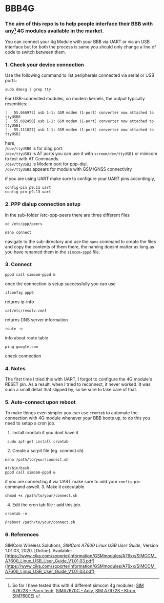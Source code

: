 # BBB4G

### The aim of this repo is to help people interface their BBB with any[^1] 4G modules available in the market. 
You can connect your 4g Module with your BBB via UART or via an USB interface but for both the process is same you should only change a line of code to switch between them.  
### 1. Check your device connection 
Use the following command to list peripherals connected via serial or USB ports:
```console
sudo dmesg | grep tty
```
For USB-connected modules, on modern kernels, the output typically resembles: 
```
[   55.066972] usb 1-1: GSM modem (1-port) converter now attached to ttyUSB0
[   55.082450] usb 1-1: GSM modem (1-port) converter now attached to ttyUSB1
[   55.111827] usb 1-1: GSM modem (1-port) converter now attached to ttyUSB2
```
here, <br> ```/dev/ttyUSB0``` is for diag port.
<br> ```/dev/ttyUSB1``` is AT ports you can use it with ```screen/dev/ttyUSB1``` or minicom to test with AT Commands.
<br> ```/dev/ttyUSB2``` is Modem port for ppp-dial.
<br> ```/dev/ttyUSB3``` appears for module with GSM/GNSS connectivity 

if you are using UART make sure to configure your UART pins accordingly, 
```
config-pin p9.11 uart
config-pin p9.13 uart 
```

### 2. PPP dialup connection setup 
in the sub-folder /etc-ppp-peers there are three different files
```console
cd /etc/ppp/peers
```
```console
nano connect
```
navigate to the sub-directory and use the ```nano``` command to create the files and copy the contents of them there, the naming doesnt matter as long as you have renamed them in the ```simcom-pppd``` file. 
### 3. Connect 
```console
pppd call simcom-pppd &
```
once the connection is setup successfully you can use 
```console
ifconfig ppp0  
```
returns ip-info
```console
cat/etc/resolv.conf 
```
returns DNS server information
```console
route -n 
```
info about route table
```console
ping google.com 
```
check connection 

### 4. Notes
The first time I tried this with UART, I forgot to configure the 4G module's RESET pin. As a result, when I tried to reconnect, it never worked. It was such a small detail that slipped by, so be sure to take care of that.

### 5. Auto-connect upon reboot 
To make things even simpler you can use ```crontab``` to automate the connection with 4G module whenever your BBB boots up, to do this you need to setup a cron job.
1. Install crontab if you dont have it <br>
 ```console
  sudo apt-get install crontab
 ```
2. Create a scrpit file (eg. connect.sh)
```console
nano /path/to/your/connect.sh
```
```console
#!/bin/bash
pppd call simcom-pppd &
```
if you are connecting it via UART make sure to add your ```config-pin``` command aswell.
3. Make it executable
```console
chmod +x /path/to/your/connect.sh
```
4. Edit the cron tab file : add this job.
```console
crontab -e
```
```console
@reboot /path/to/your/connect.sh
```

### 6. References 
SIMCom Wireless Solutions, *SIMCom A7600 Linux USB User Guide*, Version 1.01.03, 2020. [Online]. Available: [https://www.cika.com/soporte/Information/GSMmodules/A76xx/SIMCOM_A7600_Linux_USB_User_Guide_V1.01.03.pdf](https://www.cika.com/soporte/Information/GSMmodules/A76xx/SIMCOM_A7600_Linux_USB_User_Guide_V1.01.03.pdf)

[^1]: So far I have tested this with 4 different simcom 4g modules; [SIM A7672S - Parry tech](https://www.parrytech.net/pdfs/estore/4g-lte-cat-1-modem.pdf), [SIMA7670C - Adiy](https://adiy.in/shop/a7670c-4g-breakout-board/?srsltid=AfmBOoqGAMsl9KBrl2Gx2uHFHVRvCCSguIOWmV_AcQ0x4-Kk-XLMXUrF), [SIM A7672S - Ktron](https://www.ktron.in/product/sim-a7672s-4g-lte-2g-gnss-development-board/?utm_term&utm_campaign=smartShoppingAds4&utm_source=adwords&utm_medium=ppc&hsa_acc=6332829093&hsa_cam=18276269511&hsa_grp&hsa_ad&hsa_src=x&hsa_tgt&hsa_kw&hsa_mt&hsa_net=adwords&hsa_ver=3&gad_source=1&gclid=Cj0KCQiApNW6BhD5ARIsACmEbkVmTxbHn7FiiNSSl078muuBzfWbqwM-O2sGqrxkNcrQA1QrzrupDJkaAghKEALw_wcB&v=c86ee0d9d7ed), [SIM7600EI](https://www.rhydolabz.com/sim7600ei-4g-3g-2g-gsm-gprs-gps-uart-modem-rhydolabz?srsltid=AfmBOoordT3QPU8fbNfE2PBF830dnxGE7TgfpFVYpGTon-wg9q-JQuDa).
